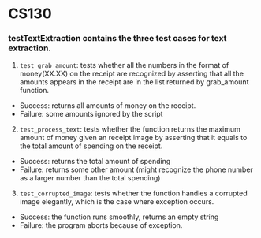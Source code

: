 # CS130
### testTextExtraction contains the three test cases for text extraction.

1. ```test_grab_amount```: tests whether all the numbers in the format of money(XX.XX) on the receipt are recognized by asserting that all the amounts appears in the receipt are in the list returned by grab_amount function.
- Success: returns all amounts of money on the receipt.
- Failure: some amounts ignored by the script

2. ```test_process_text```: tests whether the function returns the maximum amount of money given an receipt image by asserting that it equals to the total amount of spending on the receipt.
- Success: returns the total amount of spending
- Failure: returns some other amount (might recognize the phone number as a larger number than the total spending)

3. ```test_corrupted_image```: tests whether the function handles a corrupted image elegantly, which is the case where exception occurs.
- Success: the function runs smoothly, returns an empty string
- Failure: the program aborts because of exception.
